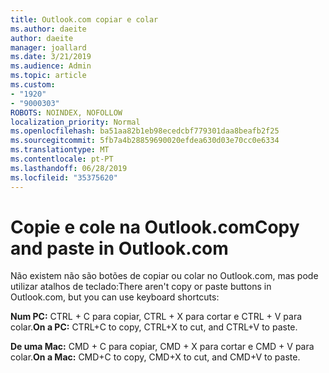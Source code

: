 ```yaml
---
title: Outlook.com copiar e colar
ms.author: daeite
author: daeite
manager: joallard
ms.date: 3/21/2019
ms.audience: Admin
ms.topic: article
ms.custom:
- "1920"
- "9000303"
ROBOTS: NOINDEX, NOFOLLOW
localization_priority: Normal
ms.openlocfilehash: ba51aa82b1eb98ecedcbf779301daa8beafb2f25
ms.sourcegitcommit: 5fb7a4b28859690020efdea630d03e70cc0e6334
ms.translationtype: MT
ms.contentlocale: pt-PT
ms.lasthandoff: 06/28/2019
ms.locfileid: "35375620"
---
```

# <a name="copy-and-paste-in-outlookcom"></a><span data-ttu-id="32d7b-102">Copie e cole na Outlook.com</span><span class="sxs-lookup"><span data-stu-id="32d7b-102">Copy and paste in Outlook.com</span></span>

<span data-ttu-id="32d7b-103">Não existem não são botões de copiar ou colar no Outlook.com, mas pode utilizar atalhos de teclado:</span><span class="sxs-lookup"><span data-stu-id="32d7b-103">There aren't copy or paste buttons in Outlook.com, but you can use keyboard shortcuts:</span></span>

<span data-ttu-id="32d7b-104">**Num PC:** CTRL + C para copiar, CTRL + X para cortar e CTRL + V para colar.</span><span class="sxs-lookup"><span data-stu-id="32d7b-104">**On a PC:** CTRL+C to copy, CTRL+X to cut, and CTRL+V to paste.</span></span>

<span data-ttu-id="32d7b-105">**De uma Mac:** CMD + C para copiar, CMD + X para cortar e CMD + V para colar.</span><span class="sxs-lookup"><span data-stu-id="32d7b-105">**On a Mac:** CMD+C to copy, CMD+X to cut, and CMD+V to paste.</span></span>
